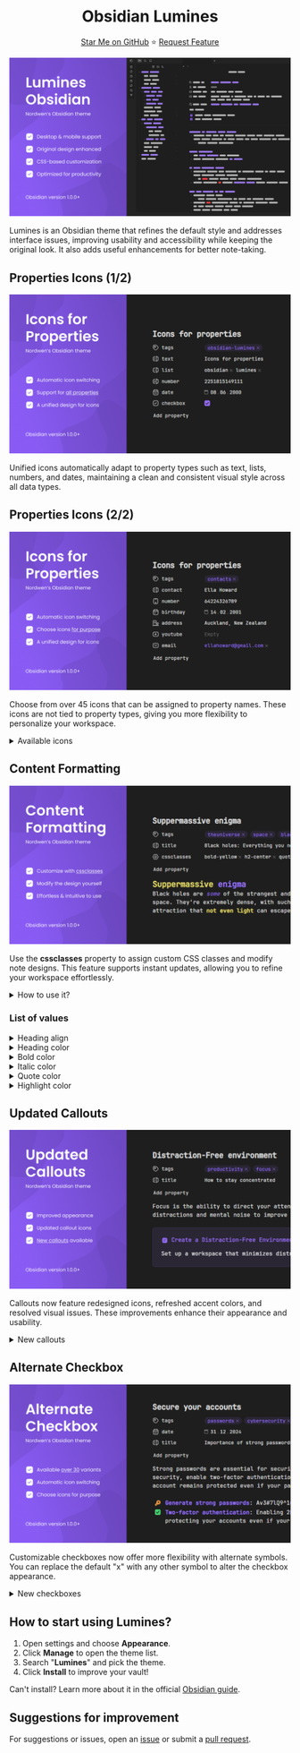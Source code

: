 <div align="center"><h1>Obsidian Lumines</h1><p><a href="https://github.com/Nordwen/obsidian-lumines">Star Me on GitHub</a><span> ⭐️ </span><a href="https://github.com/Nordwen/obsidian-lumines/issues">Request Feature</a></p></div>

![](assets/readme-cover-1.png)

<div><p>Lumines is an Obsidian theme that refines the default style and addresses interface issues, improving usability and accessibility while keeping the original look. It also adds useful enhancements for better note-taking.</p></div>

<h2>Properties Icons (1/2)</h2>

![](assets/readme-cover-2.png)

<div><p>Unified icons automatically adapt to property types such as text, lists, numbers, and dates, maintaining a clean and consistent visual style across all data types.</p></div>

<h2>Properties Icons (2/2)</h2>

![](assets/readme-cover-3.png)

<div><p>Choose from over 45 icons that can be assigned to property names. These icons are not tied to property types, giving you more flexibility to personalize your workspace.</p></div>

<details>
   <summary>Available icons</summary>
   <p>
      <ul>
         <li>aliases</li>
         <li>tags</li>
         <li>cssclasses</li>
         <li>time</li>
         <li>birthday</li>
         <li>number</li>
         <li>city</li>
         <li>address</li>
         <li>passport</li>
         <li>issued</li>
         <li>bankcard</li>
         <li>snils</li>
         <li>socials</li>
         <li>email</li>
         <li>purpose</li>
         <li>sources</li>
         <li>bookid</li>
         <li>cover</li>
         <li>author</li>
         <li>rating</li>
         <li>year</li>
         <li>link</li>
         <li>subject</li>
         <li>save</li>
         <li>lovely</li>
         <li>camera</li>
         <li>radio</li>
         <li>music</li>
         <li>wallet</li>
         <li>note</li>
         <li>game</li>
         <li>weight</li>
         <li>ticket</li>
         <li>timer</li>
         <li>briefcase</li>
         <li>award</li>
         <li>book</li>
         <li>location</li>
         <li>map</li>
         <li>bag</li>
         <li>box</li>
         <li>reserve</li>
         <li>key</li>
         <li>youtube</li>
      </ul>
   </p>
</details>

<h2>Content Formatting</h2>

![](assets/readme-cover-4.png)

<div><p>Use the <b>cssclasses</b> property to assign custom CSS classes and modify note designs. This feature supports instant updates, allowing you to refine your workspace effortlessly.</p></div>

<details>
   <summary>How to use it?</summary>
   <p>
      <ol>
         <li>Open the note and find its frontmatter section.</li>
         <li>Add the cssclasses property below the metadata.</li>
         <li>Use styles like bold-indigo or highlight-white.</li>
      </ol>
   </p>
</details>

### List of values

<details>
   <summary>Heading align</summary>
   <p>
      <ul>
         <li>h1-center</li>
         <li>h2-center</li>
         <li>h3-center</li>
         <li>h4-center</li>
         <li>h5-center</li>
         <li>h6-center</li>
         <li>h1-end</li>
         <li>h2-end</li>
         <li>h3-end</li>
         <li>h4-end</li>
         <li>h5-end</li>
         <li>h6-end</li>
      </ul>
   </p>
</details>

<details>
   <summary>Heading color</summary>
   <p>
      <ul>
         <li>h1-red</li>
         <li>h2-red</li>
         <li>h3-red</li>
         <li>h4-red</li>
         <li>h5-red</li>
         <li>h6-red</li>
         <li>h1-orange</li>
         <li>h2-orange</li>
         <li>h3-orange</li>
         <li>h4-orange</li>
         <li>h5-orange</li>
         <li>h6-orange</li>
         <li>h1-yellow</li>
         <li>h2-yellow</li>
         <li>h3-yellow</li>
         <li>h4-yellow</li>
         <li>h5-yellow</li>
         <li>h6-yellow</li>
         <li>h1-lime</li>
         <li>h2-lime</li>
         <li>h3-lime</li>
         <li>h4-lime</li>
         <li>h5-lime</li>
         <li>h6-lime</li>
         <li>h1-green</li>
         <li>h2-green</li>
         <li>h3-green</li>
         <li>h4-green</li>
         <li>h5-green</li>
         <li>h6-green</li>
         <li>h1-cyan</li>
         <li>h2-cyan</li>
         <li>h3-cyan</li>
         <li>h4-cyan</li>
         <li>h5-cyan</li>
         <li>h6-cyan</li>
         <li>h1-sky</li>
         <li>h2-sky</li>
         <li>h3-sky</li>
         <li>h4-sky</li>
         <li>h5-sky</li>
         <li>h6-sky</li>
         <li>h1-blue</li>
         <li>h2-blue</li>
         <li>h3-blue</li>
         <li>h4-blue</li>
         <li>h5-blue</li>
         <li>h6-blue</li>
         <li>h1-indigo</li>
         <li>h2-indigo</li>
         <li>h3-indigo</li>
         <li>h4-indigo</li>
         <li>h5-indigo</li>
         <li>h6-indigo</li>
         <li>h1-violet</li>
         <li>h2-violet</li>
         <li>h3-violet</li>
         <li>h4-violet</li>
         <li>h5-violet</li>
         <li>h6-violet</li>
         <li>h1-pink</li>
         <li>h2-pink</li>
         <li>h3-pink</li>
         <li>h4-pink</li>
         <li>h5-pink</li>
         <li>h6-pink</li>
         <li>h1-gray</li>
         <li>h2-gray</li>
         <li>h3-gray</li>
         <li>h4-gray</li>
         <li>h5-gray</li>
         <li>h6-gray</li>
         <li>h1-white</li>
         <li>h2-white</li>
         <li>h3-white</li>
         <li>h4-white</li>
         <li>h5-white</li>
         <li>h6-white</li>
      </ul>
   </p>
</details>

<details>
   <summary>Bold color</summary>
   <p>
      <ul>
         <li>bold-red</li>
         <li>bold-orange</li>
         <li>bold-yellow</li>
         <li>bold-lime</li>
         <li>bold-green</li>
         <li>bold-cyan</li>
         <li>bold-sky</li>
         <li>bold-blue</li>
         <li>bold-indigo</li>
         <li>bold-violet</li>
         <li>bold-pink</li>
         <li>bold-gray</li>
         <li>bold-white</li>
      </ul>
   </p>
</details>

<details>
   <summary>Italic color</summary>
   <p>
      <ul>
         <li>italic-red</li>
         <li>italic-orange</li>
         <li>italic-yellow</li>
         <li>italic-lime</li>
         <li>italic-green</li>
         <li>italic-cyan</li>
         <li>italic-sky</li>
         <li>italic-blue</li>
         <li>italic-indigo</li>
         <li>italic-violet</li>
         <li>italic-pink</li>
         <li>italic-gray</li>
         <li>italic-white</li>
      </ul>
   </p>
</details>

<details>
   <summary>Quote color</summary>
   <p>
      <ul>
         <li>quote-red</li>
         <li>quote-orange</li>
         <li>quote-yellow</li>
         <li>quote-lime</li>
         <li>quote-green</li>
         <li>quote-cyan</li>
         <li>quote-sky</li>
         <li>quote-blue</li>
         <li>quote-indigo</li>
         <li>quote-violet</li>
         <li>quote-pink</li>
         <li>quote-gray</li>
         <li>quote-white</li>
      </ul>
   </p>
</details>

<details>
   <summary>Highlight color</summary>
   <p>
      <ul>
         <li>highlight-red</li>
         <li>highlight-orange</li>
         <li>highlight-yellow</li>
         <li>highlight-lime</li>
         <li>highlight-green</li>
         <li>highlight-cyan</li>
         <li>highlight-sky</li>
         <li>highlight-blue</li>
         <li>highlight-indigo</li>
         <li>highlight-violet</li>
         <li>highlight-pink</li>
         <li>highlight-gray</li>
         <li>highlight-white</li>
      </ul>
   </p>
</details>

<h2>Updated Callouts</h2>

![](assets/readme-cover-5.png)

<div><p>Callouts now feature redesigned icons, refreshed accent colors, and resolved visual issues. These improvements enhance their appearance and usability.</p></div>

<details>
   <summary>New callouts</summary>
   <p>
      <ul>
         <li>>[!like] Callout</li>
         <li>>[!dislike] Callout</li>
         <li>>[!star] Callout</li>
         <li>>[!image] Callout</li>
         <li>>[!list] Callout</li>
         <li>>[!alert] Callout</li>
         <li>>[!sort] Callout</li>
      </ul>
   </p>
</details>

<h2>Alternate Checkbox</h2>

![](assets/readme-cover-6.png)

<div><p>Customizable checkboxes now offer more flexibility with alternate symbols. You can replace the default "x" with any other symbol to alter the checkbox appearance.</p></div>

<details>
   <summary>New checkboxes</summary>
   <p>
      <ul>
         <li>[c] checkmark</li>
         <li>[C] cross</li>
         <li>[+] plus</li>
         <li>[-] minus</li>
         <li>[!] exclamation</li>
         <li>[?] question</li>
         <li>[s] search</li>
         <li>[o] circle</li>
         <li>[U] up</li>
         <li>[D] down</li>
         <li>[l] like</li>
         <li>[d] dislike</li>
         <li>[*] star</li>
         <li>[h] heart</li>
         <li>[S] shield</li>
         <li>[k] key</li>
         <li>[I] idea</li>
         <li>[A] alert</li>
         <li>[$] dollar</li>
         <li>[i] in-progress</li>
         <li>[p] play</li>
         <li>[P] pause</li>
         <li>[R] repeat</li>
         <li>[L] location</li>
         <li>[u] undo</li>
         <li>[r] redo</li>
         <li>[>] calendar</li>
         <li>[=] calculator</li>
         <li>[t] text</li>
         <li>[T] translate</li>
         <li>[q] quote</li>
      </ul>
   </p>
</details>

<h2>How to start using Lumines?</h2>
<ol>
<li>Open settings and choose <b>Appearance</b>.</li>
<li>Click <b>Manage</b> to open the theme list.</li>
<li>Search "<b>Lumines</b>" and pick the theme.</li>
<li>Click <b>Install</b> to improve your vault!</li>
</ol>

<p>Can't install? Learn more about it in the official <a href="https://help.obsidian.md/themes">Obsidian guide</a>.</p>

<h2>Suggestions for improvement</h2>
<p>For suggestions or issues, open an <a href="https://github.com/Nordwen/obsidian-lumines/issues">issue</a> or submit a <a href="https://github.com/Nordwen/obsidian-lumines/pulls">pull request</a>.</p>